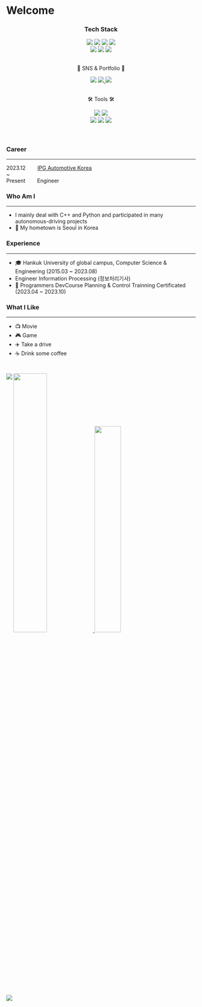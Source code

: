 
# Welcome

</div>
<div align=center>
  <h3> Tech Stack </h3>
  <img src="https://img.shields.io/badge/ROS-22314E?style=flat&logo=ROS&logoColor=white" />
<img src="https://img.shields.io/badge/Ubuntu-E95420?style=flat&logo=Ubuntu&logoColor=white" />
<img src="https://img.shields.io/badge/OpenCV-5C3EE8?style=flat&logo=OpenCV&logoColor=white" />
<img src="https://img.shields.io/badge/SLAM-42A5F5?style=flat" />
<div align="center">
  <img src="https://img.shields.io/badge/C-EF5C55?style=flat&logo=C&logoColor=white" />
  <img src="https://img.shields.io/badge/C++-37814A?style=flat&logo=Celery&logoColor=white" />
	<img src="https://img.shields.io/badge/Python-3776AB?style=flat&logo=Python&logoColor=white" />
</div><br>
	<p>🎨 SNS & Portfolio 🎨</p>
</div>

<div align="center">
    <img src=https://hits.seeyoufarm.com/api/count/incr/badge.svg?url=https%3A%2F%2Fgithub.com%2Fgks970113-woo%2Fhit-counter&count_bg=%2332C6CA&title_bg=%234F83CE&icon=awesomelists.svg&icon_color=%23000000&title=VISIT&edge_flat=false)](https://hits.seeyoufarm.com)/>
<a href="mailto:onerainj@gmail.com">
    <img src="https://img.shields.io/badge/Gmail-D14836?style=flat&logo=Gmail&logoColor=white" />
</a>
<a href="https://velog.io/@gks970113-woo">
    <img src="https://img.shields.io/badge/Tech%20Blog-555263?style=flat&logo=Blogger&logoColor=white" />
</a><br>
<br>
</div>
<div align=center>
	<p>🛠 Tools 🛠</p>
</div>

<div align=center>
	<img src="https://img.shields.io/badge/Visual%20Studio%20Code-007ACC?style=flat&logo=VisualStudioCode&logoColor=white" />
	<img src="https://img.shields.io/badge/Slack-4A154B?style=flat&logo=Slack&logoColor=white" />
	<br>
	<img src="https://img.shields.io/badge/GitHub-181717?style=flat&logo=GitHub&logoColor=white" />
  	<img src="https://img.shields.io/badge/Notion-000000?style=flat&logo=Notion&logoColor=white" />
	<img src="https://img.shields.io/badge/Bitbucket-0052CC?style=flat&logo=Bitbucket&logoColor=white" />
</div>
<br>

#

### Career
---

2023.12&nbsp;&nbsp;&nbsp;&nbsp;&nbsp;&nbsp;&nbsp;&nbsp;[IPG Automotive Korea](https://ipg-automotive.com/en/)
<br>~
<br>
Present&nbsp;&nbsp;&nbsp;&nbsp;&nbsp;&nbsp;&nbsp;&nbsp;Engineer

### Who Am I
---

- I mainly deal with C++ and Python and participated in many autonomous-driving projects
- 🚅 My hometown is Seoul in Korea

### Experience
---

- 🎓 Hankuk University of global campus, Computer Science & Engineering (2015.03 ~ 2023.08)
- Engineer Information Processing (정보처리기사)
- 🚗 Programmers DevCourse Planning & Control Trainning Certificated (2023.04 ~ 2023.10)

### What I Like
---

- 📺 Movie
- 🎮 Game
- ✈️ Take a drive
- ☕ Drink some coffee

#

<a href="s">
  <img src="https://github-readme-stats.vercel.app/api?username=gks970113-woo&theme=tokyonight&show_icons=true" width="42%" />
</a>
<a href="s">
  <img src="https://github-readme-stats.vercel.app/api/top-langs/?username=gks970113-woo&exclude_repo=gks970113-woo.github.io&layout=compact&theme=tokyonight" width="37.5%" />
</a>

<img align='left' src="http://mazassumnida.wtf/api/v2/generate_badge?boj=gks970113">

<a href="https://opgc.me/#/users/gks970113-woo" target="_blank"><img src="https://api.opgc.me/githubs/users/gks970113-woo/tag/?theme=basic" /></a>
